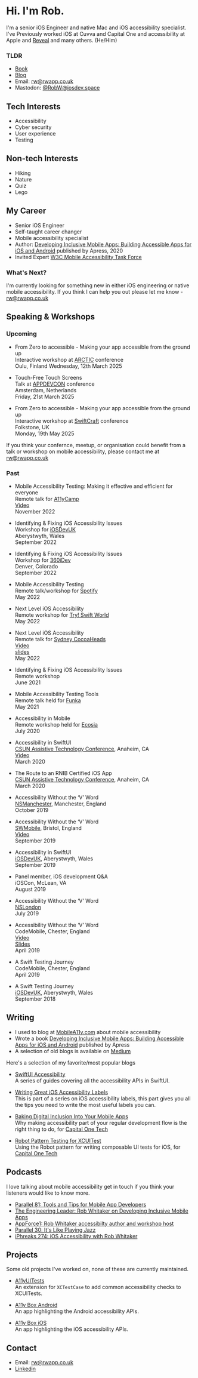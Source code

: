 # Hi. I'm Rob.

I'm a senior iOS Engineer and native Mac and iOS accessibility specialist. I've Previously worked iOS at Cuvva and Capital One and accessibility at Apple and [Reveal](https://revealapp.com) and many others.
(He/Him)

### TLDR

* [Book](https://www.apress.com/gp/book/9781484258132)
* [Blog](https://mobilea11y.com)
* Email: [rw@rwapp.co.uk](mailto:rw@rwapp.co.uk)
* Mastodon: [@RobW@iosdev.space](https://iosdev.space/@RobW)

## Tech Interests

* Accessibility
* Cyber security
* User experience
* Testing

## Non-tech Interests

* Hiking
* Nature
* Quiz
* Lego

## My Career

* Senior iOS Engineer
* Self-taught career changer
* Mobile accessibility specialist
* Author: [Developing Inclusive Mobile Apps: Building Accessible Apps for iOS and Android](https://www.apress.com/gp/book/9781484258132) published by Apress, 2020
* Invited Expert [W3C Mobile Accessibility Task Force](https://www.w3.org/WAI/about/groups/task-forces/matf/)


### What's Next?

I'm currently looking for something new in either iOS engineering or native mobile accessibility. If you think I can help you out please let me know - [rw@rwapp.co.uk](mailto:rw@rwapp.co.uk)

## Speaking & Workshops

### Upcoming

* From Zero to accessible - Making your app accessible from the ground up<br />
    Interactive workshop at [ARCTIC](https://arcticonference.com/workshop/accessibility/) conference<br />
    Oulu, Finland
    Wednesday, 12th March 2025
  
* Touch-Free Touch Screens<br />
   Talk at [APPDEVCON](https://appdevcon.nl/session/touch-free-touch-screens/) conference<br />
    Amsterdam, Netherlands<br />
    Friday, 21st March 2025


* From Zero to accessible - Making your app accessible from the ground up<br />
    Interactive workshop at [SwiftCraft](https://swiftcraft.uk/2025/session/from-zero-to-accessible-making-your-app-accessible-from-the-ground-up) conference<br />
    Folkstone, UK<br />
    Monday, 19th May 2025

If you think your confernce, meetup, or organisation could benefit from a talk or workshop on mobile accessibility, please contact me at [rw@rwapp.co.uk](mailto:rw@rwapp.co.uk)


### Past

* Mobile Accessibility Testing: Making it effective and efficient for everyone<br />
    Remote talk for [A11yCamp](https://a11ycamp.org.au/speakers-and-presentations-2022/)<br />
    [Video](https://www.youtube.com/watch?app=desktop&v=VcJ6re3Hro4)<br />
    November 2022

* Identifying & Fixing iOS Accessibility Issues<br />
    Workshop for [iOSDevUK](https://www.iosdevuk.com/speakers)<br />
    Aberystwyth, Wales<br />
    September 2022
    
* Identifying & Fixing iOS Accessibility Issues<br />
    Workshop for [360iDev](https://360idev.com/session/identifying-and-fixing-ios-accessibility-issues/)<br />
    Denver, Colorado<br />
    September 2022

* Mobile Accessibility Testing<br />
    Remote talk/workshop for [Spotify](https://www.spotify.com/)<br />
    May 2022

* Next Level iOS Accessibility<br />
    Remote workshop for [Try! Swift World](https://www.tryswift.co/world/)<br />
    May 2022

* Next Level iOS Accessibility<br />
    Remote talk for [Sydney CocoaHeads](https://www.meetup.com/sydneycocoaheads/)<br />
    [Video](https://youtu.be/SKuWLHNHF28?t=6099)<br />
    [slides](https://t.co/8wD4eGIR6w)<br />
    May 2022<br />
    
* Identifying & Fixing iOS Accessibility Issues<br />
    Remote workshop<br />
    June 2021
    
* Mobile Accessibility Testing Tools<br />
    Remote talk held for [Funka](https://www.funka.com/en/)<br />
    May 2021

* Accessibility in Mobile<br />
    Remote workshop held for [Ecosia](https://www.ecosia.org)<br />
    July 2020

* Accessibility in SwiftUI<br />
    [CSUN Assistive Technology Conference](https://www.csun.edu/cod/conference), Anaheim, CA<br />
    [Video](https://mobilea11y.com/blog/swiftui-talk/)<br />
    March 2020

* The Route to an RNIB Certified iOS App<br />
    [CSUN Assistive Technology Conference](https://www.csun.edu/cod/conference), Anaheim, CA<br />
    March 2020

* Accessibility Without the ‘V’ Word<br />
    [NSManchester](https://www.meetup.com/NSManchester/), Manchester, England<br />
    October 2019

* Accessibility Without the ‘V’ Word<br />
    [SWMobile](https://www.meetup.com/swmobile/), Bristol, England<br />
    [Video](https://www.youtube.com/watch?v=Nv6YKcFtzv8)<br />
    September 2019

* Accessibility in SwiftUI<br />
    [iOSDevUK](https://www.iosdevuk.com), Aberystwyth, Wales<br />
    September 2019

* Panel member, iOS development Q&A<br />
    iOSCon, McLean, VA<br />
    August 2019

* Accessibility Without the ‘V’ Word<br />
    [NSLondon](https://nslondon.com)<br />
    July 2019

* Accessibility Without the ‘V’ Word<br />
    CodeMobile, Chester, England<br />
    [Video](https://www.youtube.com/watch?v=majvme8fMvE)<br />
    [Slides](https://mobilea11y.com/resources/Without-The-V-Word.key)<br />
    April 2019

* A Swift Testing Journey<br />
    CodeMobile, Chester, England<br />
    April 2019

* A Swift Testing Journey<br />
    [iOSDevUK](https://www.iosdevuk.com), Aberystwyth, Wales<br />
    September 2018

## Writing

* I used to blog at [MobileA11y.com](https://mobilea11y.com) about mobile accessibility
* Wrote a book [Developing Inclusive Mobile Apps: Building Accessible Apps for iOS and Android](https://www.apress.com/gp/book/9781484258132) published by Apress
* A selection of old blogs is available on [Medium](https://medium.com/@r.whitaker)

Here's a selection of my favorite/most popular blogs

* [SwiftUI Accessibility](https://mobilea11y.com/guides/swiftui/)<br />
    A series of guides covering all  the accessibility APIs in SwiftUI.

* [Writing Great iOS Accessibility Labels](https://mobilea11y.com/blog/writing-great-labels/)<br />
    This is part of a series on iOS accessibility labels, this part gives you all the tips you need to write the most useful labels you can.

* [Baking Digital Inclusion Into Your Mobile Apps](https://medium.com/capital-one-tech/baking-digital-inclusion-accessibility-into-your-mobile-apps-f0f5d03d9f49)<br />
    Why making accessibility part of your regular development flow is the right thing to do, for [Capital One Tech](https://medium.com/capital-one-tech)

* [Robot Pattern Testing for XCUITest](https://medium.com/capital-one-tech/robot-pattern-testing-for-xcuitest-4c2f0c40b4ad)<br />
    Using the Robot pattern for writing composable UI tests for iOS, for [Capital One Tech](https://medium.com/capital-one-tech)


## Podcasts

I love talking about mobile accessibility get in touch if you think your listeners would like to know more.

* [Parallel 81: Tools and Tips for Mobile App Developers](https://www.relay.fm/parallel/81)
* [The Engineering Leader: Rob Whitaker on Developing Inclusive Mobile Apps](https://www.theengineeringleader.com/1946930/10697607-rob-whitaker-on-developing-inclusive-mobile-apps)
* [AppForce1: Rob Whitaker accessibilty author and workshop host](https://appforce1.net/podcast/shownotes/?episode=Rob+Whitaker+accessibilty+author+and+workshop+host)
* [Parallel 30: It's Like Playing Jazz](https://www.relay.fm/parallel/30)
* [iPhreaks 274: iOS Accessibility with Rob Whitaker](https://devchat.tv/iphreaks/ips-274-ios-accessibility-with-rob-whitaker/)


## Projects

Some old projects I've worked on, none of these are currently maintained.

* [A11yUITests](https://github.com/rwapp/A11yUITests)<br />
    An extension for `XCTestCase` to add common accessibility checks to XCUITests.

* [A11y Box Android](https://github.com/rwapp/A11y-Box-Android)<br />
    An app highlighting the Android accessibility APIs.

* [A11y Box iOS](https://github.com/rwapp/A11y-Box-iOS)<br />
    An app highlighting the iOS accessibility APIs.


## Contact

* Email: [rw@rwapp.co.uk](mailto:rw@rwapp.co.uk)
* [Linkedin](https://www.linkedin.com/in/rob-whitaker/)
